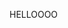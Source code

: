 HELLOOOO

<!---
Vickyssingh012/Vickyssingh012 is a ✨ special ✨ repository because its `README.md` (this file) appears on your GitHub profile.
You can click the Preview link to take a look at your changes.
--->
